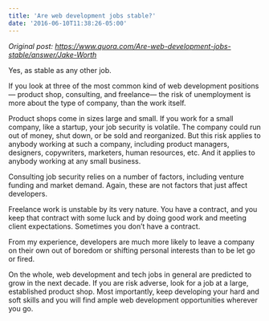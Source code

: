 ```yaml
---
title: 'Are web development jobs stable?'
date: '2016-06-10T11:38:26-05:00'
---
```


*Original post: https://www.quora.com/Are-web-development-jobs-stable/answer/Jake-Worth*

Yes, as stable as any other job.

If you look at three of the most common kind of web development positions—
product shop, consulting, and freelance— the risk of unemployment is more about
the type of company, than the work itself.

Product shops come in sizes large and small. If you work for a small company,
like a startup, your job security is volatile. The company could run out of
money, shut down, or be sold and reorganized. But this risk applies to anybody
working at such a company, including product managers, designers, copywriters,
marketers, human resources, etc. And it applies to anybody working at any small
business.

Consulting job security relies on a number of factors, including venture
funding and market demand. Again, these are not factors that just affect
developers.

Freelance work is unstable by its very nature. You have a contract, and you
keep that contract with some luck and by doing good work and meeting client
expectations. Sometimes you don’t have a contract.

From my experience, developers are much more likely to leave a company on their
own out of boredom or shifting personal interests than to be let go or fired.

On the whole, web development and tech jobs in general are predicted to grow in
the next decade. If you are risk adverse, look for a job at a large,
established product shop. Most importantly, keep developing your hard and soft
skills and you will find ample web development opportunities wherever you go.
